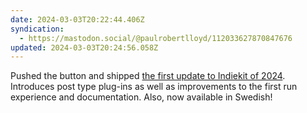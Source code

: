 ```yaml
---
date: 2024-03-03T20:22:44.406Z
syndication:
  - https://mastodon.social/@paulrobertlloyd/112033627870847676
updated: 2024-03-03T20:24:56.058Z
---
```


Pushed the button and shipped [the first update to Indiekit of 2024](https://github.com/getindiekit/indiekit/releases/tag/v1.0.0-beta.8). Introduces post type plug-ins as well as improvements to the first run experience and documentation. Also, now available in Swedish!
